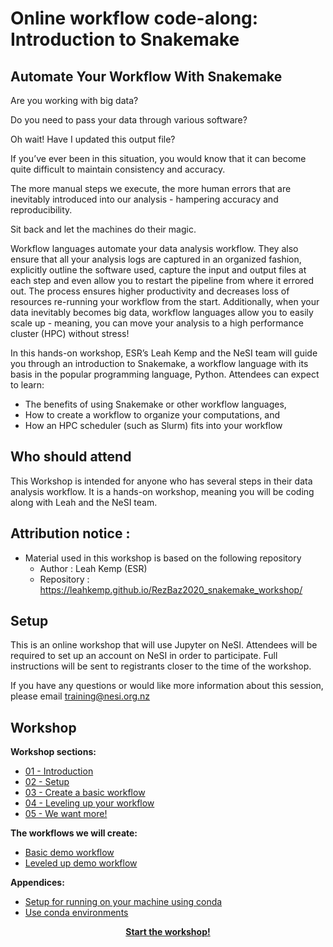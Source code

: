 # Online workflow code-along: Introduction to Snakemake

## Automate Your Workflow With Snakemake

Are you working with big data?

Do you need to pass your data through various software?

Oh wait! Have I updated this output file?

If you’ve ever been in this situation, you would know that it can become quite difficult to maintain consistency and accuracy.

The more manual steps we execute, the more human errors that are inevitably introduced into our analysis - hampering accuracy and reproducibility.

Sit back and let the machines do their magic.

Workflow languages automate your data analysis workflow. They also ensure that all your analysis logs are captured in an organized fashion, explicitly outline the software used, capture the input and output files at each step and even allow you to restart the pipeline from where it errored out. The process ensures higher productivity and decreases loss of resources re-running your workflow from the start. Additionally, when your data inevitably becomes big data, workflow languages allow you to easily scale up - meaning, you can move your analysis to a high performance cluster (HPC) without stress!

In this hands-on workshop, ESR’s Leah Kemp and the NeSI team will guide you through an introduction to Snakemake, a workflow language with its basis in the popular programming language, Python. Attendees can expect to learn:

- The benefits of using Snakemake or other workflow languages,
- How to create a workflow to organize your computations, and
- How an HPC scheduler (such as Slurm) fits into your workflow

## Who should attend

This Workshop is intended for anyone who has several steps in their data analysis workflow. It is a hands-on workshop, meaning you will be coding along with Leah and the NeSI team.

## Attribution notice :

* Material used in this workshop is based on the following repository
    * Author     : Leah Kemp (ESR)
    * Repository : https://leahkemp.github.io/RezBaz2020_snakemake_workshop/

## Setup

This is an online workshop that will use Jupyter on NeSI. Attendees will be required to set up an account on NeSI in order to participate. Full instructions will be sent to registrants closer to the time of the workshop.

If you have any questions or would like more information about this session, please email training@nesi.org.nz

## Workshop

**Workshop sections:**

- [01 - Introduction](./workshop_material/01_introduction.md)
- [02 - Setup](./workshop_material/02_setup.md)
- [03 - Create a basic workflow](./workshop_material/03_create_a_basic_workflow.md)
- [04 - Leveling up your workflow](./workshop_material/04_leveling_up_your_workflow.md)
- [05 - We want more!](./workshop_material/05_we_want_more.md)

**The workflows we will create:**

- [Basic demo workflow](https://github.com/nesi/snakemake_workshop/tree/main/basic_demo_workflow)
- [Leveled up demo workflow](https://github.com/nesi/snakemake_workshop/tree/main/leveled_up_demo_workflow)

**Appendices:**

- [Setup for running on your machine using conda](workshop_material/99_appendix_setup_on_your_machine.md)
- [Use conda environments](workshop_material/99_appendix_use_conda_environments.md)

<p align="center"><b><a href="https://nesi.github.io/snakemake_workshop/workshop_material/01_introduction.html">Start the workshop!</a>
